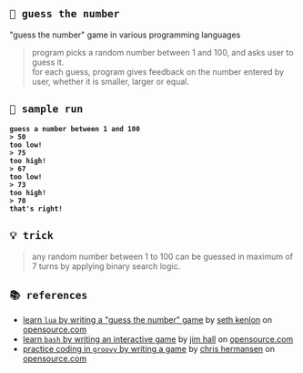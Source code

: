 ## `🔎 guess the number`
"guess the number" game in various programming languages

> program picks a random number between 1 and 100, and asks user to guess it.  
> for each guess, program gives feedback on the number entered by user, whether it is smaller, larger or equal.

## `🎯 sample run`
<b>

```
guess a number between 1 and 100
> 50
too low!
> 75
too high!
> 67
too low!
> 73
too high!
> 70
that's right!
```
</b>

## `💡 trick`
> any random number between 1 to 100 can be guessed in maximum of 7 turns by applying binary search logic.

## `📚 references`
- [learn `lua` by writing a "guess the number" game](https://opensource.com/article/20/12/lua-guess-number-game) by [seth kenlon](https://opensource.com/users/seth) on [opensource.com](https://opensource.com)
- [learn `bash` by writing an interactive game](https://opensource.com/article/20/12/learn-bash) by [jim hall](https://opensource.com/users/jim-hall) on [opensource.com](https://opensource.com)
- [practice coding in `groovy` by writing a game](https://opensource.com/article/20/12/groovy) by [chris hermansen](https://opensource.com/users/clhermansen) on [opensource.com](https://opensource.com)
